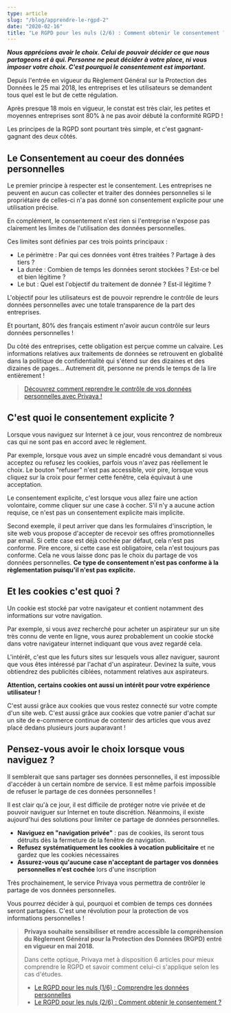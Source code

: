 ```yaml
---
type: article
slug: "/blog/apprendre-le-rgpd-2"
date: "2020-02-16"
title: "Le RGPD pour les nuls (2/6) : Comment obtenir le consentement ?"
---
```


**_Nous apprécions avoir le choix. Celui de pouvoir décider ce que nous partageons et à qui. Personne ne peut décider à votre place, ni vous imposer votre choix. C'est pourquoi le consentement est important._**

Depuis l'entrée en vigueur du Règlement Général sur la Protection des Données le 25 mai 2018, les entreprises et les utilisateurs se demandent tous quel est le but de cette régulation.

Après presque 18 mois en vigueur, le constat est très clair, les petites et moyennes entreprises sont 80% à ne pas avoir débuté la conformité RGPD !

Les principes de la RGPD sont pourtant très simple, et c'est gagnant-gagnant des deux côtés.

## Le Consentement au coeur des données personnelles

Le premier principe à respecter est le consentement. Les entreprises ne peuvent en aucun cas collecter et traiter des données personnelles si le propriétaire de celles-ci n'a pas donné son consentement explicite pour une utilisation précise.

En complément, le consentement n'est rien si l'entreprise n'expose pas clairement les limites de l'utilisation des données personnelles.

Ces limites sont définies par ces trois points principaux :

- Le périmètre : Par qui ces données vont êtres traitées ? Partage à des tiers ?
- La durée : Combien de temps les données seront stockées ? Est-ce bel et bien légitime ?
- Le but : Quel est l'objectif du traitement de donnée ? Est-il légitime ?

L'objectif pour les utilisateurs est de pouvoir reprendre le contrôle de leurs données personnelles avec une totale transparence de la part des entreprises.

Et pourtant, 80% des français estiment n'avoir aucun contrôle sur leurs données personnelles !

Du côté des entreprises, cette obligation est perçue comme un calvaire. Les informations relatives aux traitements de données se retrouvent en globalité dans la politique de confidentialité qui s'étend sur des dizaines et des dizaines de pages... Autrement dit, personne ne prends le temps de la lire entièrement !

> [Découvrez comment reprendre le contrôle de vos données personnelles avec Privaya !](https://privaya.com/)

## C'est quoi le consentement explicite ?

Lorsque vous naviguez sur Internet à ce jour, vous rencontrez de nombreux cas qui ne sont pas en accord avec le règlement.

Par exemple, lorsque vous avez un simple encadré vous demandant si vous acceptez ou refusez les cookies, parfois vous n'avez pas réellement le choix. Le bouton "refuser" n'est pas accessible, voir pire, lorsque vous cliquez sur la croix pour fermer cette fenêtre, cela équivaut à une acceptation.

Le consentement explicite, c'est lorsque vous allez faire une action volontaire, comme cliquer sur une case à cocher. S'il n'y a aucune action requise, ce n'est pas un consentement explicite mais implicite.

Second exemple, il peut arriver que dans les formulaires d'inscription, le site web vous propose d'accepter de recevoir ses offres promotionnelles par email. Si cette case est déjà cochée par défaut, cela n'est pas conforme. Pire encore, si cette case est obligatoire, cela n'est toujours pas conforme. Cela ne vous laisse donc pas le choix du partage de vos données personnelles. **Ce type de consentement n'est pas conforme à la règlementation puisqu'il n'est pas explicite.**

## Et les cookies c'est quoi ?

Un cookie est stocké par votre navigateur et contient notamment des informations sur votre navigation.

Par exemple, si vous avez recherché pour acheter un aspirateur sur un site très connu de vente en ligne, vous aurez probablement un cookie stocké dans votre navigateur internet indiquant que vous avez regardé cela.

L'intérêt, c'est que les futurs sites sur lesquels vous allez naviguer, sauront que vous êtes intéressé par l'achat d'un aspirateur. Devinez la suite, vous obtiendrez des publicités ciblées, notamment relatives aux aspirateurs.

**Attention, certains cookies ont aussi un intérêt pour votre expérience utilisateur !**

C'est aussi grâce aux cookies que vous restez connecté sur votre compte d'un site web. C'est aussi grâce aux cookies que votre panier d'achat sur un site de e-commerce continue de contenir des articles que vous avez placé dedans plusieurs jours auparavant !

## Pensez-vous avoir le choix lorsque vous naviguez ?

Il semblerait que sans partager ses données personnelles, il est impossible d'accéder à un certain nombre de service. Il est même parfois impossible de refuser le partage de ces données personnelles !

Il est clair qu'à ce jour, il est difficile de protéger notre vie privée et de pouvoir naviguer sur Internet en toute discrétion. Néanmoins, il existe aujourd'hui des solutions pour limiter ce partage de données personnelles.

- **Naviguez en "navigation privée"** : pas de cookies, ils seront tous détruits dès la fermeture de la fenêtre de navigation.
- **Refusez systématiquement les cookies à vocation publicitaire** et ne gardez que les cookies nécessaires
- **Assurez-vous qu'aucune case n'acceptant de partager vos données personnelles n'est cochée** lors d'une inscription

Très prochainement, le service Privaya vous permettra de contrôler le partage de vos données personnelles.

Vous pourrez décider à qui, pourquoi et combien de temps ces données seront partagées. C'est une révolution pour la protection de vos informations personnelles !

> **Privaya souhaite sensibiliser et rendre accessible la compréhension du Règlement Général pour la Protection des Données (RGPD) entré en vigueur en mai 2018.**
>
> Dans cette optique, Privaya met à disposition 6 articles pour mieux comprendre le RGPD et savoir comment celui-ci s'applique selon les cas d'études.
>
> - [Le RGPD pour les nuls (1/6) : Comprendre les données personnelles](http://localhost:8000/blog/apprendre-le-rgpd-1)
> - [Le RGPD pour les nuls (2/6) : Comment obtenir le consentement ?](http://localhost:8000/blog/apprendre-le-rgpd-2)
